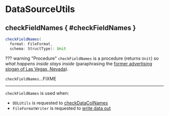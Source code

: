 # DataSourceUtils

## checkFieldNames { #checkFieldNames }

```scala
checkFieldNames(
  format: FileFormat,
  schema: StructType): Unit
```

??? warning "Procedure"
    `checkFieldNames` is a procedure (returns `Unit`) so _what happens inside stays inside_ (paraphrasing the [former advertising slogan of Las Vegas, Nevada](https://idioms.thefreedictionary.com/what+happens+in+Vegas+stays+in+Vegas)).

`checkFieldNames`...FIXME

---

`checkFieldNames` is used when:

* `DDLUtils` is requested to [checkDataColNames](DDLUtils.md#checkDataColNames)
* `FileFormatWriter` is requested to [write data out](FileFormatWriter.md#write)
